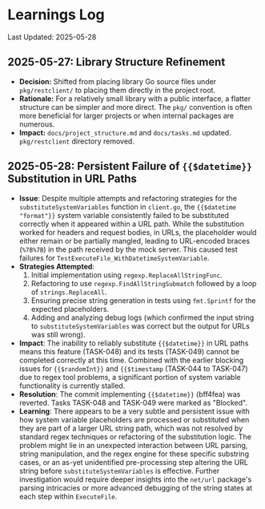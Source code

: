 # Learnings Log

Last Updated: 2025-05-28

## 2025-05-27: Library Structure Refinement

*   **Decision:** Shifted from placing library Go source files under `pkg/restclient/` to placing them directly in the project root.
*   **Rationale:** For a relatively small library with a public interface, a flatter structure can be simpler and more direct. The `pkg/` convention is often more beneficial for larger projects or when internal packages are numerous.
*   **Impact:** `docs/project_structure.md` and `docs/tasks.md` updated. `pkg/restclient` directory removed.

## 2025-05-28: Persistent Failure of `{{$datetime}}` Substitution in URL Paths

- **Issue**: Despite multiple attempts and refactoring strategies for the `substituteSystemVariables` function in `client.go`, the `{{$datetime "format"}}` system variable consistently failed to be substituted correctly when it appeared within a URL path. While the substitution worked for headers and request bodies, in URLs, the placeholder would either remain or be partially mangled, leading to URL-encoded braces (`%7B%7B`) in the path received by the mock server. This caused test failures for `TestExecuteFile_WithDatetimeSystemVariable`.
- **Strategies Attempted**: 
    1. Initial implementation using `regexp.ReplaceAllStringFunc`.
    2. Refactoring to use `regexp.FindAllStringSubmatch` followed by a loop of `strings.ReplaceAll`.
    3. Ensuring precise string generation in tests using `fmt.Sprintf` for the expected placeholders.
    4. Adding and analyzing debug logs (which confirmed the input string to `substituteSystemVariables` was correct but the output for URLs was still wrong).
- **Impact**: The inability to reliably substitute `{{$datetime}}` in URL paths means this feature (TASK-048) and its tests (TASK-049) cannot be completed correctly at this time. Combined with the earlier blocking issues for `{{$randomInt}}` and `{{$timestamp` (TASK-044 to TASK-047) due to regex tool problems, a significant portion of system variable functionality is currently stalled.
- **Resolution**: The commit implementing `{{$datetime}}` (bff4fea) was reverted. Tasks TASK-048 and TASK-049 were marked as "Blocked".
- **Learning**: There appears to be a very subtle and persistent issue with how system variable placeholders are processed or substituted when they are part of a larger URL string path, which was not resolved by standard regex techniques or refactoring of the substitution logic. The problem might lie in an unexpected interaction between URL parsing, string manipulation, and the regex engine for these specific substring cases, or an as-yet unidentified pre-processing step altering the URL string before `substituteSystemVariables` is effective. Further investigation would require deeper insights into the `net/url` package's parsing intricacies or more advanced debugging of the string states at each step within `ExecuteFile`.
